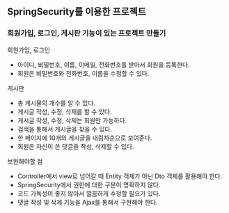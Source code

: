 ## SpringSecurity를 이용한 프로젝트

### 회원가입, 로그인, 게시판 기능이 있는 프로젝트 만들기

회원가입, 로그인
- 아이디, 비밀번호, 이름, 이메일, 전화번호를 받아서 회원을 등록한다.
- 회원은 비밀번호와 전화번호, 이름을 수정할 수 있다.

게시판
- 총 게시물의 개수를 알 수 있다.
- 게시글 작성, 수정, 삭제를 할 수 있다.
- 게시글 작성, 수정, 삭제는 회원만 가능하다.
- 검색을 통해서 게시글을 찾을 수 있다.
- 한 페이지에 10개의 게시글을 내림차순으로 보여준다.
- 회원은 자신이 쓴 댓글을 작성, 삭제할 수 있다.

보완해야할 점
- Controller에서 view로 넘어갈 때 Entity 객체가 아닌 Dto 객체를 활용해야 한다.
- SpringSecurity에서 권한에 대한 구분이 명확하지 않다.
- 코드 가독성이 좋지 않아서 깔끔하게 수정할 필요가 있다.
- 댓글 작성 및 삭제 기능을 Ajax를 통해서 구현해야 한다.
